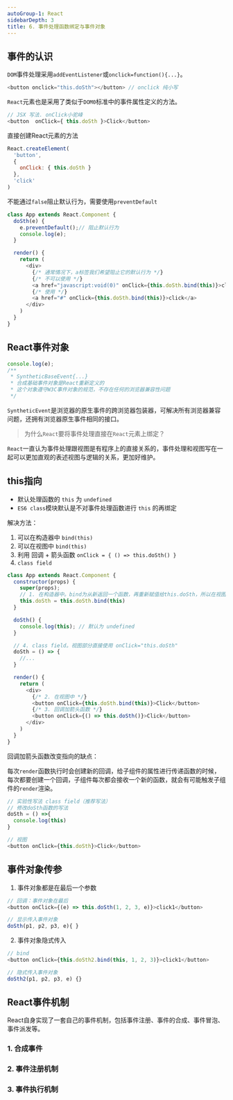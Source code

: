 ```yaml
---
autoGroup-1: React
sidebarDepth: 3
title: 6. 事件处理函数绑定与事件对象
---
```


## 事件的认识

`DOM`事件处理采用`addEventListener`或`onclick=function(){...}`。

```javascript
<button onclick="this.doSth"></button> // onclick 纯小写
```

`React`元素也是采用了类似于`DOM0`标准中的事件属性定义的方法。

```javascript
// JSX 写法. onClick小驼峰
<button  onClick={ this.doSth }>Click</button>
```

直接创建React元素的方法

```javascript
React.createElement(
  'button',
  {
    onClick: { this.doSth }
  },
  'click'
)
```

不能通过`false`阻止默认行为，需要使用`preventDefault`

```javascript
class App extends React.Component {
  doSth(e) {
    e.preventDefault();// 阻止默认行为
    console.log(e);
  }

  render() {
    return (
      <div>
        {/* 通常情况下，a标签我们希望阻止它的默认行为 */} 
        {/* 不可以使用 */}
        <a href="javascript:void(0)" onClick={this.doSth.bind(this)}>click</a>
        {/* 使用 */}
        <a href="#" onClick={this.doSth.bind(this)}>click</a>
      </div>
    )
  }
}
```

## React事件对象

```js
console.log(e);
/**
 * SyntheticBaseEvent{...}
 * 合成基础事件对象是React重新定义的
 * 这个对象遵守W3C事件对象的规范，不存在任何的浏览器兼容性问题
 */
```

`SyntheticEvent`是浏览器的原生事件的跨浏览器包装器，可解决所有浏览器兼容问题，还拥有浏览器原生事件相同的接口。

> 为什么`React`要将事件处理直接在`React`元素上绑定？ 

`React`一直认为事件处理跟视图是有程序上的直接关系的，事件处理和视图写在一起可以更加直观的表述视图与逻辑的关系，更加好维护。

## this指向

- 默认处理函数的 `this` 为 `undefined`
- `ES6 class`模块默认是不对事件处理函数进行 `this` 的再绑定

解决方法：

1. 可以在构造器中 `bind(this)`
2. 可以在视图中 `bind(this)`
3. 利用 回调 + 箭头函数 `onClick = { () => this.doSth() }`
4. `class field`

```javascript
class App extends React.Component {
  constructor(props) {
    super(props);
    // 1. 在构造器中。bind为从新返回一个函数，再重新赋值给this.doSth，所以在视图可以直接使用 onClick="this.doSth"
    this.doSth = this.doSth.bind(this)
  }

  doSth() {
    console.log(this); // 默认为 undefined
  }

  // 4. class field。视图部分直接使用 onClick="this.doSth"
  doSth = () => {
    //...
  }

  render() {
    return (
      <div>
        {/* 2. 在视图中 */}
        <button onClick={this.doSth.bind(this)}>Click</button>
        {/* 3. 回调加箭头函数 */}
        <button onClick={() => this.doSth()}>Click</button>
      </div>
    )
  }
}
```

回调加箭头函数改变指向的缺点：

每次`render`函数执行时会创建新的回调，给子组件的属性进行传递函数的时候，每次都要创建一个回调，子组件每次都会接收一个新的函数，就会有可能触发子组件的`render`渲染。

```javascript
// 实验性写法 class field（推荐写法）
// 修改doSth函数的写法
doSth = () =>{
  console.log(this)
}

// 视图
<button onClick={this.doSth}>Click</button>
```

## 事件对象传参
1. 事件对象都是在最后一个参数
```javascript
// 回调：事件对象在最后
<button onClick={(e) => this.doSth(1, 2, 3, e)}>click1</button>

// 显示传入事件对象
doSth(p1, p2, p3, e){ }
```

2. 事件对象隐式传入
```javascript
// bind 
<button onClick={this.doSth2.bind(this, 1, 2, 3)}>click1</button>

// 隐式传入事件对象
doSth2(p1, p2, p3, e) {}
```

## React事件机制
React自身实现了一套自己的事件机制，包括事件注册、事件的合成、事件冒泡、事件派发等。


### 1. 合成事件

### 2. 事件注册机制


### 3. 事件执行机制
